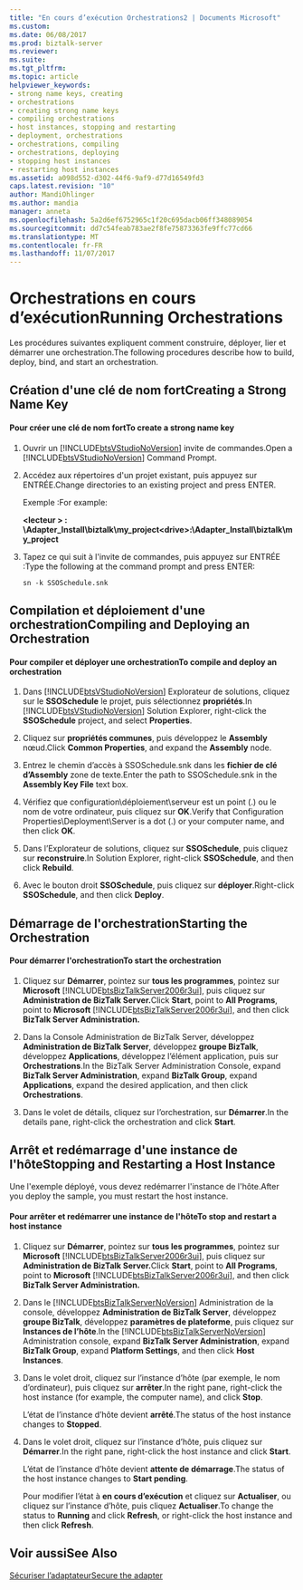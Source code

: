 ```yaml
---
title: "En cours d’exécution Orchestrations2 | Documents Microsoft"
ms.custom: 
ms.date: 06/08/2017
ms.prod: biztalk-server
ms.reviewer: 
ms.suite: 
ms.tgt_pltfrm: 
ms.topic: article
helpviewer_keywords:
- strong name keys, creating
- orchestrations
- creating strong name keys
- compiling orchestrations
- host instances, stopping and restarting
- deployment, orchestrations
- orchestrations, compiling
- orchestrations, deploying
- stopping host instances
- restarting host instances
ms.assetid: a098d552-d302-44f6-9af9-d77d16549fd3
caps.latest.revision: "10"
author: MandiOhlinger
ms.author: mandia
manager: anneta
ms.openlocfilehash: 5a2d6ef6752965c1f20c695dacb06ff348089054
ms.sourcegitcommit: dd7c54feab783ae2f8fe75873363fe9ffc77cd66
ms.translationtype: MT
ms.contentlocale: fr-FR
ms.lasthandoff: 11/07/2017
---
```

# <a name="running-orchestrations"></a><span data-ttu-id="2536d-102">Orchestrations en cours d’exécution</span><span class="sxs-lookup"><span data-stu-id="2536d-102">Running Orchestrations</span></span>
<span data-ttu-id="2536d-103">Les procédures suivantes expliquent comment construire, déployer, lier et démarrer une orchestration.</span><span class="sxs-lookup"><span data-stu-id="2536d-103">The following procedures describe how to build, deploy, bind, and start an orchestration.</span></span>  
  
## <a name="creating-a-strong-name-key"></a><span data-ttu-id="2536d-104">Création d'une clé de nom fort</span><span class="sxs-lookup"><span data-stu-id="2536d-104">Creating a Strong Name Key</span></span>  
  
#### <a name="to-create-a-strong-name-key"></a><span data-ttu-id="2536d-105">Pour créer une clé de nom fort</span><span class="sxs-lookup"><span data-stu-id="2536d-105">To create a strong name key</span></span>  
  
1.  <span data-ttu-id="2536d-106">Ouvrir un [!INCLUDE[btsVStudioNoVersion](../includes/btsvstudionoversion-md.md)] invite de commandes.</span><span class="sxs-lookup"><span data-stu-id="2536d-106">Open a [!INCLUDE[btsVStudioNoVersion](../includes/btsvstudionoversion-md.md)] Command Prompt.</span></span>  
  
2.  <span data-ttu-id="2536d-107">Accédez aux répertoires d'un projet existant, puis appuyez sur ENTRÉE.</span><span class="sxs-lookup"><span data-stu-id="2536d-107">Change directories to an existing project and press ENTER.</span></span>  
  
     <span data-ttu-id="2536d-108">Exemple :</span><span class="sxs-lookup"><span data-stu-id="2536d-108">For example:</span></span>  
  
     <span data-ttu-id="2536d-109">**\<lecteur > : \Adapter_Install\biztalk\my_project**</span><span class="sxs-lookup"><span data-stu-id="2536d-109">**\<drive>:\Adapter_Install\biztalk\my_project**</span></span>  
  
3.  <span data-ttu-id="2536d-110">Tapez ce qui suit à l'invite de commandes, puis appuyez sur ENTRÉE :</span><span class="sxs-lookup"><span data-stu-id="2536d-110">Type the following at the command prompt and press ENTER:</span></span>  
  
     `sn -k SSOSchedule.snk`  
  
## <a name="compiling-and-deploying-an-orchestration"></a><span data-ttu-id="2536d-111">Compilation et déploiement d'une orchestration</span><span class="sxs-lookup"><span data-stu-id="2536d-111">Compiling and Deploying an Orchestration</span></span>  
  
#### <a name="to-compile-and-deploy-an-orchestration"></a><span data-ttu-id="2536d-112">Pour compiler et déployer une orchestration</span><span class="sxs-lookup"><span data-stu-id="2536d-112">To compile and deploy an orchestration</span></span>  
  
1.  <span data-ttu-id="2536d-113">Dans [!INCLUDE[btsVStudioNoVersion](../includes/btsvstudionoversion-md.md)] Explorateur de solutions, cliquez sur le **SSOSchedule** le projet, puis sélectionnez **propriétés**.</span><span class="sxs-lookup"><span data-stu-id="2536d-113">In [!INCLUDE[btsVStudioNoVersion](../includes/btsvstudionoversion-md.md)] Solution Explorer, right-click the **SSOSchedule** project, and select **Properties**.</span></span>  
  
2.  <span data-ttu-id="2536d-114">Cliquez sur **propriétés communes**, puis développez le **Assembly** nœud.</span><span class="sxs-lookup"><span data-stu-id="2536d-114">Click **Common Properties**, and expand the **Assembly** node.</span></span>  
  
3.  <span data-ttu-id="2536d-115">Entrez le chemin d’accès à SSOSchedule.snk dans les **fichier de clé d’Assembly** zone de texte.</span><span class="sxs-lookup"><span data-stu-id="2536d-115">Enter the path to SSOSchedule.snk in the **Assembly Key File** text box.</span></span>  
  
4.  <span data-ttu-id="2536d-116">Vérifiez que configuration\déploiement\serveur est un point (.) ou le nom de votre ordinateur, puis cliquez sur **OK**.</span><span class="sxs-lookup"><span data-stu-id="2536d-116">Verify that Configuration Properties\Deployment\Server is a dot (.) or your computer name, and then click **OK**.</span></span>  
  
5.  <span data-ttu-id="2536d-117">Dans l’Explorateur de solutions, cliquez sur **SSOSchedule**, puis cliquez sur **reconstruire**.</span><span class="sxs-lookup"><span data-stu-id="2536d-117">In Solution Explorer, right-click **SSOSchedule**, and then click **Rebuild**.</span></span>  
  
6.  <span data-ttu-id="2536d-118">Avec le bouton droit **SSOSchedule**, puis cliquez sur **déployer**.</span><span class="sxs-lookup"><span data-stu-id="2536d-118">Right-click **SSOSchedule**, and then click **Deploy**.</span></span>  
  
## <a name="starting-the-orchestration"></a><span data-ttu-id="2536d-119">Démarrage de l'orchestration</span><span class="sxs-lookup"><span data-stu-id="2536d-119">Starting the Orchestration</span></span>  
  
#### <a name="to-start-the-orchestration"></a><span data-ttu-id="2536d-120">Pour démarrer l'orchestration</span><span class="sxs-lookup"><span data-stu-id="2536d-120">To start the orchestration</span></span>  
  
1.  <span data-ttu-id="2536d-121">Cliquez sur **Démarrer**, pointez sur **tous les programmes**, pointez sur **Microsoft** [!INCLUDE[btsBizTalkServer2006r3ui](../includes/btsbiztalkserver2006r3ui-md.md)], puis cliquez sur **Administration de BizTalk Server.**</span><span class="sxs-lookup"><span data-stu-id="2536d-121">Click **Start**, point to **All Programs**, point to **Microsoft** [!INCLUDE[btsBizTalkServer2006r3ui](../includes/btsbiztalkserver2006r3ui-md.md)], and then click **BizTalk Server Administration.**</span></span>  
  
2.  <span data-ttu-id="2536d-122">Dans la Console Administration de BizTalk Server, développez **Administration de BizTalk Server**, développez **groupe BizTalk**, développez **Applications**, développez l’élément application, puis sur **Orchestrations**.</span><span class="sxs-lookup"><span data-stu-id="2536d-122">In the BizTalk Server Administration Console, expand **BizTalk Server Administration**, expand **BizTalk Group**, expand **Applications**, expand the desired application, and then click **Orchestrations**.</span></span>  
  
3.  <span data-ttu-id="2536d-123">Dans le volet de détails, cliquez sur l’orchestration, sur **Démarrer**.</span><span class="sxs-lookup"><span data-stu-id="2536d-123">In the details pane, right-click the orchestration and click **Start**.</span></span>  
  
## <a name="stopping-and-restarting-a-host-instance"></a><span data-ttu-id="2536d-124">Arrêt et redémarrage d'une instance de l'hôte</span><span class="sxs-lookup"><span data-stu-id="2536d-124">Stopping and Restarting a Host Instance</span></span>  
 <span data-ttu-id="2536d-125">Une l'exemple déployé, vous devez redémarrer l'instance de l'hôte.</span><span class="sxs-lookup"><span data-stu-id="2536d-125">After you deploy the sample, you must restart the host instance.</span></span>  
  
#### <a name="to-stop-and-restart-a-host-instance"></a><span data-ttu-id="2536d-126">Pour arrêter et redémarrer une instance de l'hôte</span><span class="sxs-lookup"><span data-stu-id="2536d-126">To stop and restart a host instance</span></span>  
  
1.  <span data-ttu-id="2536d-127">Cliquez sur **Démarrer**, pointez sur **tous les programmes**, pointez sur **Microsoft** [!INCLUDE[btsBizTalkServer2006r3ui](../includes/btsbiztalkserver2006r3ui-md.md)], puis cliquez sur **Administration de BizTalk Server.**</span><span class="sxs-lookup"><span data-stu-id="2536d-127">Click **Start**, point to **All Programs**, point to **Microsoft** [!INCLUDE[btsBizTalkServer2006r3ui](../includes/btsbiztalkserver2006r3ui-md.md)], and then click **BizTalk Server Administration.**</span></span>  
  
2.  <span data-ttu-id="2536d-128">Dans le [!INCLUDE[btsBizTalkServerNoVersion](../includes/btsbiztalkservernoversion-md.md)] Administration de la console, développez **Administration de BizTalk Server**, développez **groupe BizTalk**, développez **paramètres de plateforme**, puis cliquez sur  **Instances de l’hôte**.</span><span class="sxs-lookup"><span data-stu-id="2536d-128">In the [!INCLUDE[btsBizTalkServerNoVersion](../includes/btsbiztalkservernoversion-md.md)] Administration console, expand **BizTalk Server Administration**, expand **BizTalk Group**, expand **Platform Settings**, and then click **Host Instances**.</span></span>  
  
3.  <span data-ttu-id="2536d-129">Dans le volet droit, cliquez sur l’instance d’hôte (par exemple, le nom d’ordinateur), puis cliquez sur **arrêter**.</span><span class="sxs-lookup"><span data-stu-id="2536d-129">In the right pane, right-click the host instance (for example, the computer name), and click **Stop**.</span></span>  
  
     <span data-ttu-id="2536d-130">L’état de l’instance d’hôte devient **arrêté**.</span><span class="sxs-lookup"><span data-stu-id="2536d-130">The status of the host instance changes to **Stopped**.</span></span>  
  
4.  <span data-ttu-id="2536d-131">Dans le volet droit, cliquez sur l’instance d’hôte, puis cliquez sur **Démarrer**.</span><span class="sxs-lookup"><span data-stu-id="2536d-131">In the right pane, right-click the host instance and click **Start**.</span></span>  
  
     <span data-ttu-id="2536d-132">L’état de l’instance d’hôte devient **attente de démarrage**.</span><span class="sxs-lookup"><span data-stu-id="2536d-132">The status of the host instance changes to **Start pending**.</span></span>  
  
     <span data-ttu-id="2536d-133">Pour modifier l’état à **en cours d’exécution** et cliquez sur **Actualiser**, ou cliquez sur l’instance d’hôte, puis cliquez **Actualiser**.</span><span class="sxs-lookup"><span data-stu-id="2536d-133">To change the status to **Running** and click **Refresh**, or right-click the host instance and then click **Refresh**.</span></span>  
  
## <a name="see-also"></a><span data-ttu-id="2536d-134">Voir aussi</span><span class="sxs-lookup"><span data-stu-id="2536d-134">See Also</span></span>  
 [<span data-ttu-id="2536d-135">Sécuriser l’adaptateur</span><span class="sxs-lookup"><span data-stu-id="2536d-135">Secure the adapter</span></span>](../core/security-in-biztalk-adapter-for-peoplesoft-enterprise.md)